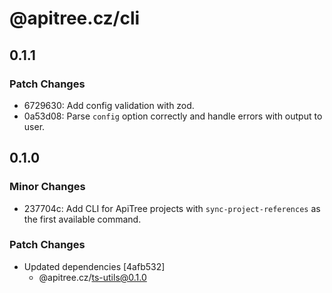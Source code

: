 # @apitree.cz/cli

## 0.1.1

### Patch Changes

- 6729630: Add config validation with zod.
- 0a53d08: Parse `config` option correctly and handle errors with output to user.

## 0.1.0

### Minor Changes

- 237704c: Add CLI for ApiTree projects with `sync-project-references` as the first available command.

### Patch Changes

- Updated dependencies [4afb532]
  - @apitree.cz/ts-utils@0.1.0
